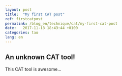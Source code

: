 ```yaml
---
layout: post
title:  "My first CAT post"
ref: firstcatpost
permalink: /blog_en/technique/cat/my-first-cat-post
date:   2017-11-18 18:43:44 +0100
categories: tao
lang: en
---
```


## An unknown CAT tool!

This CAT tool is awesome...

